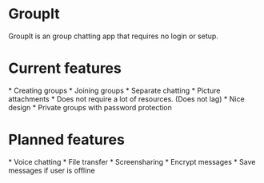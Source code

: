 <h1>GroupIt</h1>

GroupIt is an group chatting app that requires no login or setup. 

<h1>Current features</h1>
* Creating groups
* Joining groups
* Separate chatting
* Picture attachments
* Does not require a lot of resources. (Does not lag)
* Nice design
* Private groups with password protection


<h1>Planned features</h1>
* Voice chatting
* File transfer
* Screensharing
* Encrypt messages
* Save messages if user is offline
